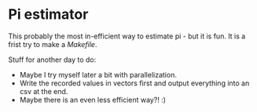 # Pi estimator

This probably the most in-efficient way to estimate pi - but it is fun.
It is a frist try to make a *Makefile*.

Stuff for another day to do:
* Maybe I try myself later a bit with parallelization.
* Write the recorded values in vectors first and output everything into an csv at the end.
* Maybe there is an even less efficient way?! :)